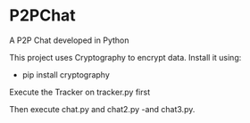 # P2PChat
A P2P Chat developed in Python

This project uses Cryptography to encrypt data. Install it using:
- pip install cryptography

Execute the Tracker on tracker.py first

Then execute chat.py and chat2.py -and chat3.py.